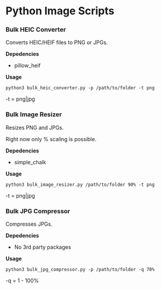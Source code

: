 ﻿# Python Image Scripts

### Bulk HEIC Converter

Converts HEIC/HEIF files to PNG or JPGs.

**Depedencies**

* pillow_heif

**Usage**

`python3 bulk_heic_converter.py -p /path/to/folder -t png`

-t = png|jpg


### Bulk Image Resizer

Resizes PNG and JPGs.

Right now only % scaling is possible.

**Depedencies**

* simple_chalk

**Usage**

`python3 bulk_image_resizer.py /path/to/folder 90% -t png`

-t = png|jpg


### Bulk JPG Compressor

Compresses JPGs.

**Depedencies**

* No 3rd party packages

**Usage**

`python3 bulk_jpg_compressor.py -p /path/to/folder -q 70%`

-q = 1 - 100%







